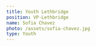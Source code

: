 ```yaml
---
title: Youth Lethbridge
position: VP-Lethbridge
name: Sofia Chavez
photo: /assets/sofia-chavez.jpg
type: Youth
---
```


